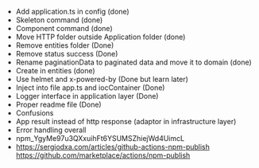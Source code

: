 - Add application.ts in config  (done)
- Skeleton command (done)
- Component command (done)
- Move HTTP folder outside Application folder (done)
- Remove entities folder (Done)
- Remove status success (Done)
- Rename paginationData to paginated data and move it to domain (done)
- Create in entities (done)
- Use helmet and x-powered-by (Done but learn later)
- Inject into file app.ts and iocContainer (Done)
- Logger interface in application layer (Done)
- Proper readme file (Done)
- Confusions
- App result instead of http response (adaptor in infrastructure layer)
- Error handling overall
- 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
- https://sergiodxa.com/articles/github-actions-npm-publish
  https://github.com/marketplace/actions/npm-publish